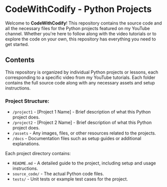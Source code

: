 
# CodeWithCodify - Python Projects

Welcome to **CodeWithCodify**! This repository contains the source code and all the necessary files for the Python projects featured on my YouTube channel. Whether you're here to follow along with the video tutorials or to explore the code on your own, this repository has everything you need to get started.

## Contents

This repository is organized by individual Python projects or lessons, each corresponding to a specific video from my YouTube tutorials. Each folder contains the full source code along with any necessary assets and setup instructions.

### Project Structure:
- `/project1` - [Project 1 Name] - Brief description of what this Python project does.
- `/project2` - [Project 2 Name] - Brief description of what this Python project does.
- `/assets` - Any images, files, or other resources related to the projects.
- `/docs` - Documentation files such as setup guides or additional explanations.
  
Each project directory contains:
- `README.md` - A detailed guide to the project, including setup and usage instructions.
- `source_code/` - The actual Python code files.
- `tests/` - Unit tests or example test cases for the project.



